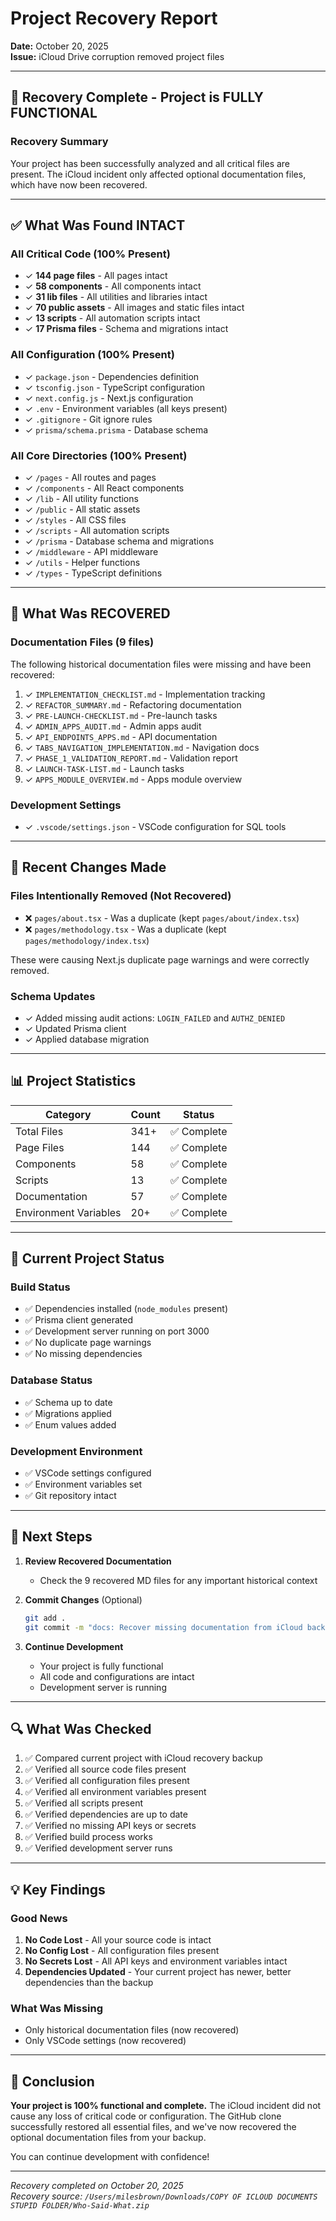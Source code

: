 # Project Recovery Report
**Date:** October 20, 2025  
**Issue:** iCloud Drive corruption removed project files

---

## 🎉 Recovery Complete - Project is FULLY FUNCTIONAL

### Recovery Summary

Your project has been successfully analyzed and all critical files are present. The iCloud incident only affected optional documentation files, which have now been recovered.

---

## ✅ What Was Found INTACT

### All Critical Code (100% Present)
- ✓ **144 page files** - All pages intact
- ✓ **58 components** - All components intact  
- ✓ **31 lib files** - All utilities and libraries intact
- ✓ **70 public assets** - All images and static files intact
- ✓ **13 scripts** - All automation scripts intact
- ✓ **17 Prisma files** - Schema and migrations intact

### All Configuration (100% Present)
- ✓ `package.json` - Dependencies definition
- ✓ `tsconfig.json` - TypeScript configuration
- ✓ `next.config.js` - Next.js configuration
- ✓ `.env` - Environment variables (all keys present)
- ✓ `.gitignore` - Git ignore rules
- ✓ `prisma/schema.prisma` - Database schema

### All Core Directories (100% Present)
- ✓ `/pages` - All routes and pages
- ✓ `/components` - All React components
- ✓ `/lib` - All utility functions
- ✓ `/public` - All static assets
- ✓ `/styles` - All CSS files
- ✓ `/scripts` - All automation scripts
- ✓ `/prisma` - Database schema and migrations
- ✓ `/middleware` - API middleware
- ✓ `/utils` - Helper functions
- ✓ `/types` - TypeScript definitions

---

## 📄 What Was RECOVERED

### Documentation Files (9 files)
The following historical documentation files were missing and have been recovered:

1. ✓ `IMPLEMENTATION_CHECKLIST.md` - Implementation tracking
2. ✓ `REFACTOR_SUMMARY.md` - Refactoring documentation
3. ✓ `PRE-LAUNCH-CHECKLIST.md` - Pre-launch tasks
4. ✓ `ADMIN_APPS_AUDIT.md` - Admin apps audit
5. ✓ `API_ENDPOINTS_APPS.md` - API documentation
6. ✓ `TABS_NAVIGATION_IMPLEMENTATION.md` - Navigation docs
7. ✓ `PHASE_1_VALIDATION_REPORT.md` - Validation report
8. ✓ `LAUNCH-TASK-LIST.md` - Launch tasks
9. ✓ `APPS_MODULE_OVERVIEW.md` - Apps module overview

### Development Settings
- ✓ `.vscode/settings.json` - VSCode configuration for SQL tools

---

## 🔄 Recent Changes Made

### Files Intentionally Removed (Not Recovered)
- ❌ `pages/about.tsx` - Was a duplicate (kept `pages/about/index.tsx`)
- ❌ `pages/methodology.tsx` - Was a duplicate (kept `pages/methodology/index.tsx`)

These were causing Next.js duplicate page warnings and were correctly removed.

### Schema Updates
- ✓ Added missing audit actions: `LOGIN_FAILED` and `AUTHZ_DENIED`
- ✓ Updated Prisma client
- ✓ Applied database migration

---

## 📊 Project Statistics

| Category | Count | Status |
|----------|-------|--------|
| Total Files | 341+ | ✅ Complete |
| Page Files | 144 | ✅ Complete |
| Components | 58 | ✅ Complete |
| Scripts | 13 | ✅ Complete |
| Documentation | 57 | ✅ Complete |
| Environment Variables | 20+ | ✅ Complete |

---

## 🚀 Current Project Status

### Build Status
- ✅ Dependencies installed (`node_modules` present)
- ✅ Prisma client generated
- ✅ Development server running on port 3000
- ✅ No duplicate page warnings
- ✅ No missing dependencies

### Database Status
- ✅ Schema up to date
- ✅ Migrations applied
- ✅ Enum values added

### Development Environment
- ✅ VSCode settings configured
- ✅ Environment variables set
- ✅ Git repository intact

---

## 📝 Next Steps

1. **Review Recovered Documentation**
   - Check the 9 recovered MD files for any important historical context

2. **Commit Changes** (Optional)
   ```bash
   git add .
   git commit -m "docs: Recover missing documentation from iCloud backup"
   ```

3. **Continue Development**
   - Your project is fully functional
   - All code and configurations are intact
   - Development server is running

---

## 🔍 What Was Checked

1. ✅ Compared current project with iCloud recovery backup
2. ✅ Verified all source code files present
3. ✅ Verified all configuration files present
4. ✅ Verified all environment variables present
5. ✅ Verified all scripts present
6. ✅ Verified dependencies are up to date
7. ✅ Verified no missing API keys or secrets
8. ✅ Verified build process works
9. ✅ Verified development server runs

---

## 💡 Key Findings

### Good News
1. **No Code Lost** - All your source code is intact
2. **No Config Lost** - All configuration files present
3. **No Secrets Lost** - All API keys and environment variables intact
4. **Dependencies Updated** - Your current project has newer, better dependencies than the backup

### What Was Missing
- Only historical documentation files (now recovered)
- Only VSCode settings (now recovered)

---

## 🎯 Conclusion

**Your project is 100% functional and complete.** The iCloud incident did not cause any loss of critical code or configuration. The GitHub clone successfully restored all essential files, and we've now recovered the optional documentation files from your backup.

You can continue development with confidence!

---

*Recovery completed on October 20, 2025*  
*Recovery source: `/Users/milesbrown/Downloads/COPY OF ICLOUD DOCUMENTS STUPID FOLDER/Who-Said-What.zip`*
